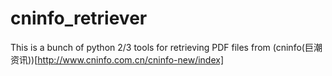 # cninfo_retriever
This is a bunch of python 2/3 tools for retrieving PDF files from (cninfo(巨潮资讯))[http://www.cninfo.com.cn/cninfo-new/index]
